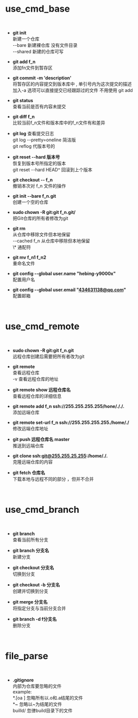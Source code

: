 # **use_cmd_base**
 <br>    

*  **git init**   
    新建一个仓库  
    --bare 新建裸仓库 没有文件目录  
    --shared 新建的仓库可写

*  **git add f_n**  
    添加fn文件到暂存区
* **git commit -m 'description'**  
    将暂存区的内容提交到版本库中 , 单引号内为这次提交的描述       
    加入-a 选项可以直接提交已经跟踪过的文件  不用使用 git add  
*   **git status**    
    查看当前是否有内容未提交
*  **git diff f_n**  
    比较当前f_n文件和版本库中的f_n文件有和差异
*  **git log** 
    查看提交日志  
    git log --pretty=oneline    简洁版  
    git reflog  代版本号的  
*  **git reset --hard 版本号**  
    恢复到版本号所指定的版本  
    git reset --hard HEAD^  回滚到上个版本  
*  **git checkout -- f_n**  
    撤销本次对 f_n 文件的操作
*  **git init  --bare f_n.git**  
    创建一个空的仓库
*  **sudo  chown -R git:git f_n.git/**  
    把Git仓库的所有者修改为git
*  **git rm**  
    从仓库中移除文件但本地保留  
    --cached f_n  从仓库中移除但本地保留  
    \\*    通配符
*  **git mv f_n1 f_n2**  
    重命名文件

*  **git config --global user.name "hebing-y9000x"**  
    配置用户名
* **git config --global user.email "434631138@qq.com"**  
    配置邮箱

 <br>

# **use_cmd_remote**
 <br>

*  **sudo  chown -R git:git f_n.git**  
    远程仓库创建后需要把所有者改为git  

*  **git remote**  
    查看远程仓库  
    -v 查看远程仓库的地址  
*  **git remote show 远程仓库名**  
    查看远程仓库的详细信息  
*  **git remote add f_n ssh://255.255.255.255/hone/././.**  
    添加远端仓库
*  **git remote set-url  f_n ssh://255.255.255.255./home/./**  
    修改远端仓库地址
* **git push 远程仓库名 master**  
    推送到远端仓库  
*  **git clone ssh:git@255.255.25.255:/home/./.**  
    克隆远端仓库的内容     
*  **git fetch 仓库名**  
    下载本地与远程不同的部分 ，但并不合并  

 <br>

# **use_cmd_branch**
 <br>

*  **git branch**  
    查看当前所有分支

*  **git branch 分支名**  
    新建分支  
*  **git checkout 分支名**  
    切换到分支  
*  **git checkout -b 分支名**  
    创建并切换到分支  
*  **git  merge  分支名**  
    将指定分支与当前分支合并  
*  **git branch -d f分支名**  
    删除分支
 <br>

# **file_parse**
 <br>

*  **.gitignore**  
    内部为仓库要忽略的文件  
    example:   
    *.[oa ] 忽略所有以.o和.a结尾的文件  
     *~ 忽略以~为结尾的文件  
    builld/  忽律build目录下的文件
    

